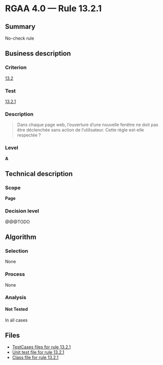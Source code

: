 # RGAA 4.0 — Rule 13.2.1

## Summary

No-check rule

## Business description

### Criterion

[13.2](https://www.numerique.gouv.fr/publications/rgaa-accessibilite/methode/criteres/#crit-13-2)

### Test

[13.2.1](https://www.numerique.gouv.fr/publications/rgaa-accessibilite/methode/criteres/#test-13-2-1)

### Description

> Dans chaque page web, l’ouverture d’une nouvelle fenêtre ne doit pas être déclenchée sans action de l’utilisateur. Cette règle est-elle respectée ?

### Level

**A**


## Technical description

### Scope

**Page**

### Decision level

@@@TODO


## Algorithm

### Selection

None

### Process

None

### Analysis

#### Not Tested

In all cases


## Files

- [TestCases files for rule 13.2.1](https://gitlab.com/asqatasun/Asqatasun/-/tree/v5/rules/rules-rgaa4.0/src/test/resources/testcases/rgaa40/Rgaa40Rule130201/)
- [Unit test file for rule 13.2.1](https://gitlab.com/asqatasun/Asqatasun/-/blob/v5/rules/rules-rgaa4.0/src/test/java/org/asqatasun/rules/rgaa40/Rgaa40Rule130201Test.java)
- [Class file for rule 13.2.1](https://gitlab.com/asqatasun/Asqatasun/-/blob/v5/rules/rules-rgaa4.0/src/main/java/org/asqatasun/rules/rgaa40/Rgaa40Rule130201.java)


